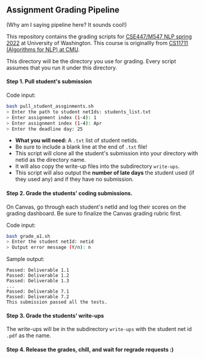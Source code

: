 ## Assignment Grading Pipeline
(Why am I saying pipeline here? It sounds cool!)

This repository contains the grading scripts for [CSE447/M547 NLP spring 2022](https://courses.cs.washington.edu/courses/cse447/22sp/) at University of Washington. This course is originallly from [CS11711 (Algorithms for NLP) at CMU](http://demo.clab.cs.cmu.edu/11711fa20/).

This directory will be the directory you use for grading. Every script assumes that you run it under this directory.

#### Step 1. Pull student's submission
Code input:
```bash
bash pull_student_assginments.sh
> Enter the path to student netIds: students_list.txt
> Enter assignment index (1-4): 1
> Enter assignment index (1-4): Apr
> Enter the deadline day: 25
```
* **What you will need:** A `.txt` list of student netids.
* Be sure to include a blank line at the end of `.txt` file!
* This script will clone all the student's submission into your directory with netid as the directory name.
* It will also copy the write-up files into the subdirectory `write-ups`.
* This script will also output the **number of late days** the student used (if they used any) and if they have no submission.

#### Step 2. Grade the students' coding submissions.
On Canvas, go through each student's netId and log their scores on the grading dashboard. Be sure to finalize the Canvas grading rubric first. 

Code input:
```bash
bash grade_a1.sh
> Enter the student netId: netid
> Output error message (Y/n): n
```
Sample output:
```
Passed: Deliverable 1.1
Passed: Deliverable 1.2
Passed: Deliverable 1.3
...
Passed: Deliverable 7.1
Passed: Deliverable 7.2
This submission passed all the tests.
```

#### Step 3. Grade the students' write-ups
The write-ups will be in the subdirectory `write-ups` with the student net id `.pdf` as the name.

#### Step 4. Release the grades, chill, and wait for regrade requests :)